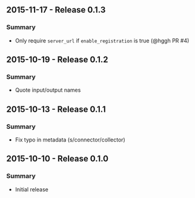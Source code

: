## 2015-11-17 - Release 0.1.3

### Summary

- Only require `server_url` if `enable_registration` is true (@hggh PR #4)

## 2015-10-19 - Release 0.1.2

### Summary

- Quote input/output names

## 2015-10-13 - Release 0.1.1

### Summary

- Fix typo in metadata (s/connector/collector)

## 2015-10-10 - Release 0.1.0

### Summary

- Initial release

